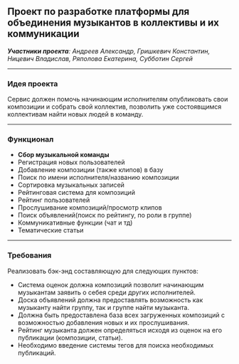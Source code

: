 ## Проект по разработке платформы для объединения музыкантов в коллективы и их коммуникации
	
_**Участники проекта**: Андреев Александр, Гришкевич Константин, Ницевич Владислав, Ряполова Екатерина, Субботин Сергей_

***

### Идея проекта

Сервис должен помочь начинающим исполнителям опубликовать свои композиции и
собрать свой коллектив, позволить уже состоявщимся коллективам найти новых людей
в команду.

***

### Функционал
* **Сбор музыкальной команды**
* Регистрация новых пользователей
* Добавление композиции (также клипов) в базу
* Поиск по имени исполнителя/названию композиции
* Сортировка музыкальных записей 
* Рейтинговая система для композиций
* Рейтинг пользователей
* Прослушивание композиций/просмотр клипов
* Поиск объявлений(поиск по рейтингу, по роли в группе)
* Коммуникативные функции (чат и тд)
* Тематические статьи

***

### Требования
Реализовать бэк-энд составляющую для следующих пунктов:
* Система оценок должна композиций позволит начинающим музыкантам заявить о себея среди
других исполнителей. 
* Доска объявлений должна предоставлять возможность как музыканту найти группу,
так и группе найти музыканта.
* Должна быть предоставлена база всех загруженных композиций с возможностью добавления новых и их прослушивания.
* Рейтинг музыканта должен определяться исходя из оценок на его публикации (композиции, статьи).
* Необходимо введение системы тегов для поиска необходимых публикаций.